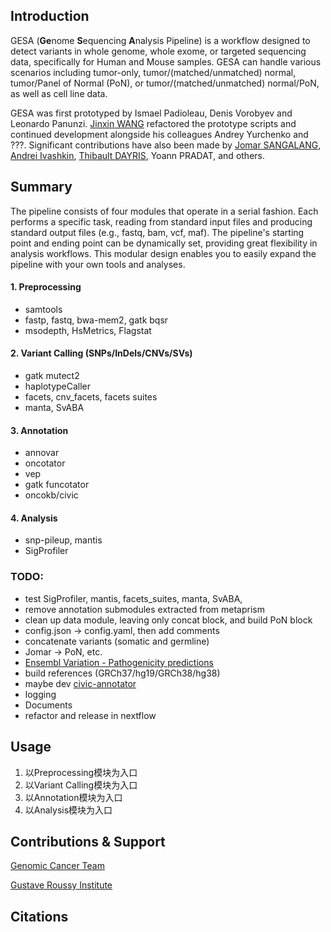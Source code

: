 ## Introduction
GESA (**Ge**nome **S**equencing **A**nalysis Pipeline) is a workflow designed to detect variants in whole genome, whole exome, or targeted sequencing data, specifically for Human and Mouse samples. GESA can handle various scenarios including tumor-only, tumor/(matched/unmatched) normal, tumor/Panel of Normal (PoN), or tumor/(matched/unmatched) normal/PoN, as well as cell line data.

GESA was first prototyped by Ismael Padioleau, Denis Vorobyev and Leonardo Panunzi. [Jinxin WANG](https://github.com/jinxin-wang/) refactored the prototype scripts and continued development alongside his colleagues Andrey Yurchenko and ???. Significant contributions have also been made by [Jomar SANGALANG](https://github.com/jsangalang), [Andrei Ivashkin](https://github.com/andrrrsss), [
Thibault DAYRIS](), Yoann PRADAT, and others.

## Summary

The pipeline consists of four modules that operate in a serial fashion. Each performs a specific task, reading from standard input files and producing standard output files (e.g., fastq, bam, vcf, maf). The pipeline's starting point and ending point can be dynamically set, providing great flexibility in analysis workflows. This modular design enables you to easily expand the pipeline with your own tools and analyses. 

#### 1. Preprocessing 
  - samtools
  - fastp, fastq, bwa-mem2, gatk bqsr
  - msodepth, HsMetrics, Flagstat
    
#### 2. Variant Calling (SNPs/InDels/CNVs/SVs)
  - gatk mutect2
  - haplotypeCaller
  - facets, cnv_facets, facets suites
  - manta, SvABA
    
#### 3. Annotation 
  - annovar
  - oncotator
  - vep
  - gatk funcotator
  - oncokb/civic
    
#### 4. Analysis
  - snp-pileup, mantis
  - SigProfiler
    
### TODO:
  - test SigProfiler, mantis, facets_suites, manta, SvABA,
  - remove annotation submodules extracted from metaprism
  - clean up data module, leaving only concat block, and build PoN block
  - config.json -> config.yaml, then add comments
  - concatenate variants (somatic and germline)
  - Jomar -> PoN, etc.
  - [Ensembl Variation - Pathogenicity predictions](https://www.ensembl.org/info/genome/variation/prediction/protein_function.html)
  - build references (GRCh37/hg19/GRCh38/hg38)
  - maybe dev [civic-annotator](https://github.com/jinxin-wang/civic-annotator)
  - logging 
  - Documents
  - refactor and release in nextflow
  
## Usage

1. 以Preprocessing模块为入口
2. 以Variant Calling模块为入口
3. 以Annotation模块为入口
4. 以Analysis模块为入口

## Contributions & Support

[Genomic Cancer Team](https://www.gustaveroussy.fr/en/genomics-non-melanoma-skin-cancer-team)

[Gustave Roussy Institute](https://www.gustaveroussy.fr/en/institute)

## Citations
